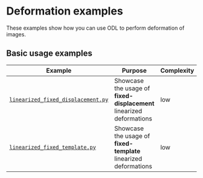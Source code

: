 # Deformation examples

These examples show how you can use ODL to perform deformation of images. 

## Basic usage examples

Example | Purpose | Complexity
------- | ------- | ----------
[`linearized_fixed_displacement.py`](linearized_fixed_displacement.py) | Showcase the usage of **fixed-displacement** linearized deformations | low
[`linearized_fixed_template.py`](linearized_fixed_template.py) | Showcase the usage of **fixed-template** linearized deformations | low
